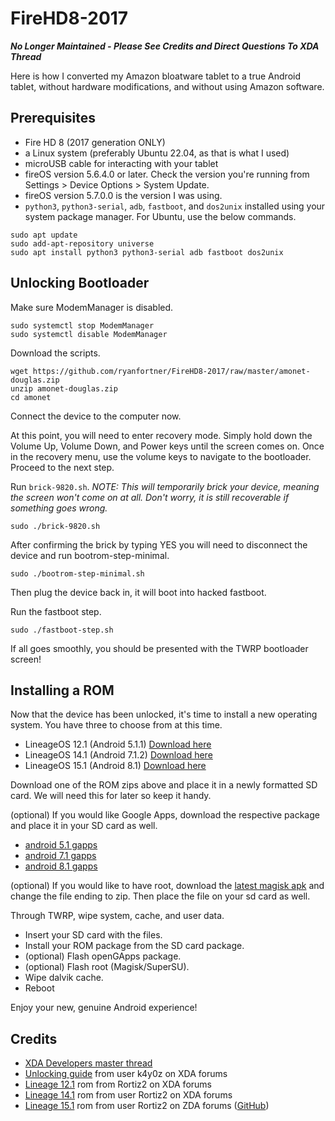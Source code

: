 # FireHD8-2017
***No Longer Maintained - Please See Credits and Direct Questions To XDA Thread***

Here is how I converted my Amazon bloatware tablet to a true Android tablet, without hardware modifications, and without using Amazon software.
## Prerequisites
- Fire HD 8 (2017 generation ONLY)
- a Linux system (preferably Ubuntu 22.04, as that is what I used)
- microUSB cable for interacting with your tablet
- fireOS version 5.6.4.0 or later. Check the version you're running from Settings > Device Options > System Update.
- fireOS version 5.7.0.0 is the version I was using.
- `python3`, `python3-serial`, `adb`, `fastboot`, and `dos2unix` installed using your system package manager. For Ubuntu, use the below commands.
```
sudo apt update
sudo add-apt-repository universe
sudo apt install python3 python3-serial adb fastboot dos2unix
```
## Unlocking Bootloader
Make sure ModemManager is disabled.
```
sudo systemctl stop ModemManager
sudo systemctl disable ModemManager
```

Download the scripts.
```
wget https://github.com/ryanfortner/FireHD8-2017/raw/master/amonet-douglas.zip
unzip amonet-douglas.zip
cd amonet
```

Connect the device to the computer now.

At this point, you will need to enter recovery mode. Simply hold down the Volume Up, Volume Down, and Power keys until the screen comes on. Once in the recovery menu, use the volume keys to navigate to the bootloader. Proceed to the next step.

Run `brick-9820.sh`. *NOTE: This will temporarily brick your device, meaning the screen won't come on at all. Don't worry, it is still recoverable if something goes wrong.*
```
sudo ./brick-9820.sh
```

After confirming the brick by typing YES you will need to disconnect the device and run bootrom-step-minimal.
```
sudo ./bootrom-step-minimal.sh
```
Then plug the device back in, it will boot into hacked fastboot.

Run the fastboot step.
```
sudo ./fastboot-step.sh
```

If all goes smoothly, you should be presented with the TWRP bootloader screen!
## Installing a ROM
Now that the device has been unlocked, it's time to install a new operating system. You have three to choose from at this time.
- LineageOS 12.1 (Android 5.1.1) [Download here](https://github.com/ryanfortner/FireHD8-2017/releases/download/roms/lineage-12.1-20200905-UNOFFICIAL-douglas.zip)
- LineageOS 14.1 (Android 7.1.2) [Download here](https://github.com/ryanfortner/FireHD8-2017/releases/download/roms/lineage-14.1-20210826-UNOFFICIAL-douglas.zip)
- LineageOS 15.1 (Android 8.1) [Download here](https://github.com/ryanfortner/FireHD8-2017/releases/download/roms/lineage-15.1-20211031-UNOFFICIAL-douglas.zip)

Download one of the ROM zips above and place it in a newly formatted SD card. We will need this for later so keep it handy.

(optional) If you would like Google Apps, download the respective package and place it in your SD card as well.
- [android 5.1 gapps](https://opengapps.org/?arch=arm64&api=5.1&variant=pico)
- [android 7.1 gapps](https://opengapps.org/?arch=arm64&api=7.1&variant=pico)
- [android 8.1 gapps](https://opengapps.org/?arch=arm64&api=8.1&variant=pico)

(optional) If you would like to have root, download the [latest magisk apk](https://github.com/topjohnwu/Magisk/releases/latest) and change the file ending to zip. Then place the file on your sd card as well.

Through TWRP, wipe system, cache, and user data.
- Insert your SD card with the files.
- Install your ROM package from the SD card package.
- (optional) Flash openGApps package.
- (optional) Flash root (Magisk/SuperSU).
- Wipe dalvik cache.
- Reboot

Enjoy your new, genuine Android experience!

## Credits
- [XDA Developers master thread](https://forum.xda-developers.com/t/master-thread-fire-hd-8-2017-7th-generation.3743024/)
- [Unlocking guide](https://forum.xda-developers.com/t/unlock-root-twrp-unbrick-fire-hd-8-2017-douglas.3962846/) from user k4y0z on XDA forums
- [Lineage 12.1](https://forum.xda-developers.com/t/rom-unlocked-douglas-lineage-12-1-5-sep-2020.3967537/) rom from Rortiz2 on XDA forums
- [Lineage 14.1](https://forum.xda-developers.com/t/rom-unlocked-douglas-giza-otas-lineage-14-1-26-jul-2021.4195349/) rom from user Rortiz2 on XDA forums
- [Lineage 15.1](https://forum.xda-developers.com/t/rom-unofficial-8-1-lineageos-15-1-for-amazon-fire-hd8-7-6th-gen-douglas-giza.4328503/) rom from user Rortiz2 on ZDA forums ([GitHub](https://github.com/mt8163-dev/android_device_amazon_douglas))

